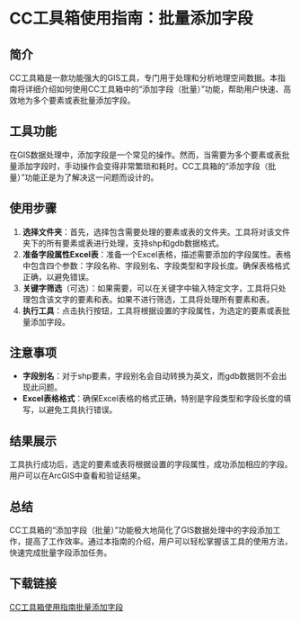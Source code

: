 # CC工具箱使用指南：批量添加字段

## 简介
CC工具箱是一款功能强大的GIS工具，专门用于处理和分析地理空间数据。本指南将详细介绍如何使用CC工具箱中的“添加字段（批量）”功能，帮助用户快速、高效地为多个要素或表批量添加字段。

## 工具功能
在GIS数据处理中，添加字段是一个常见的操作。然而，当需要为多个要素或表批量添加字段时，手动操作会变得非常繁琐和耗时。CC工具箱的“添加字段（批量）”功能正是为了解决这一问题而设计的。

## 使用步骤
1. **选择文件夹**：首先，选择包含需要处理的要素或表的文件夹。工具将对该文件夹下的所有要素或表进行处理，支持shp和gdb数据格式。
2. **准备字段属性Excel表**：准备一个Excel表格，描述需要添加的字段属性。表格中包含四个参数：字段名称、字段别名、字段类型和字段长度。确保表格格式正确，以避免错误。
3. **关键字筛选**（可选）：如果需要，可以在关键字中输入特定文字，工具将只处理包含该文字的要素和表。如果不进行筛选，工具将处理所有要素和表。
4. **执行工具**：点击执行按钮，工具将根据设置的字段属性，为选定的要素或表批量添加字段。

## 注意事项
- **字段别名**：对于shp要素，字段别名会自动转换为英文，而gdb数据则不会出现此问题。
- **Excel表格格式**：确保Excel表格的格式正确，特别是字段类型和字段长度的填写，以避免工具执行错误。

## 结果展示
工具执行成功后，选定的要素或表将根据设置的字段属性，成功添加相应的字段。用户可以在ArcGIS中查看和验证结果。

## 总结
CC工具箱的“添加字段（批量）”功能极大地简化了GIS数据处理中的字段添加工作，提高了工作效率。通过本指南的介绍，用户可以轻松掌握该工具的使用方法，快速完成批量字段添加任务。

## 下载链接

[CC工具箱使用指南批量添加字段](https://pan.quark.cn/s/84668a8d5e8c)